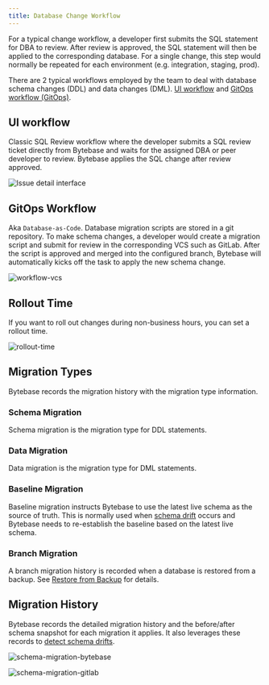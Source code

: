 ```yaml
---
title: Database Change Workflow
---
```


For a typical change workflow, a developer first submits the SQL statement for DBA to review. After review is approved, the SQL statement will then be applied to the corresponding database. For a single change, this step would normally be repeated for each environment (e.g. integration, staging, prod).

There are 2 typical workflows employed by the team to deal with database schema changes (DDL) and data changes (DML). [UI workflow](#ui-workflow) and [GitOps workflow (GitOps)](#gitops-workflow).

## UI workflow

Classic SQL Review workflow where the developer submits a SQL review ticket directly from Bytebase and waits for the assigned DBA or peer developer to review. Bytebase applies the SQL change after review approved.

![Issue detail interface](/content/docs/change-database/change-workflow/issue-detail.webp)

## GitOps Workflow

Aka `Database-as-Code`. Database migration scripts are stored in a git repository. To make schema changes, a developer would create a migration script and submit for review in the corresponding VCS such as GitLab. After the script is approved and merged into the configured branch, Bytebase will automatically kicks off the task to apply the new schema change.

![workflow-vcs](/content/docs/change-database/change-workflow/workflow-vcs.webp)

## Rollout Time

<PricingPlanBlock feature_name='SCHEDULE_CHANGE' />

If you want to roll out changes during non-business hours, you can set a rollout time.

![rollout-time](/content/docs/change-database/change-workflow/rollout-time.webp)

## Migration Types

Bytebase records the migration history with the migration type information.

### Schema Migration

Schema migration is the migration type for DDL statements.

### Data Migration

Data migration is the migration type for DML statements.

### Baseline Migration

Baseline migration instructs Bytebase to use the latest live schema as the source of truth. This is normally used when [schema drift](/docs/change-database/drift-detection) occurs and Bytebase needs to re-establish the baseline based on the latest live schema.

### Branch Migration

A branch migration history is recorded when a database is restored from a backup. See [Restore from Backup](/docs/disaster-recovery/restore-from-backup#step-4-view-the-restored-database) for details.

## Migration History

Bytebase records the detailed migration history and the before/after schema snapshot for each migration it applies. It also leverages these records to [detect schema drifts](/docs/change-database/drift-detection).

![schema-migration-bytebase](/content/docs/change-database/change-workflow/schema-migration-bytebase.webp)

![schema-migration-gitlab](/content/docs/change-database/change-workflow/schema-migration-gitlab.webp)
